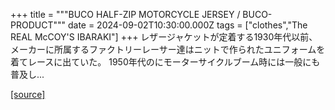 +++
title = """BUCO HALF-ZIP MOTORCYCLE JERSEY / BUCO-PRODUCT"""
date = 2024-09-02T10:30:00.000Z
tags = ["clothes","The REAL McCOY'S IBARAKI"]
+++
レザージャケットが定着する1930年代以前、メーカーに所属するファクトリーレーサー達はニットで作られたユニフォームを着てレースに出ていた。 1950年代のにモーターサイクルブーム時には一般にも普及し...

[[source]](https://the-realmccoys.ocnk.net/product/1397)
